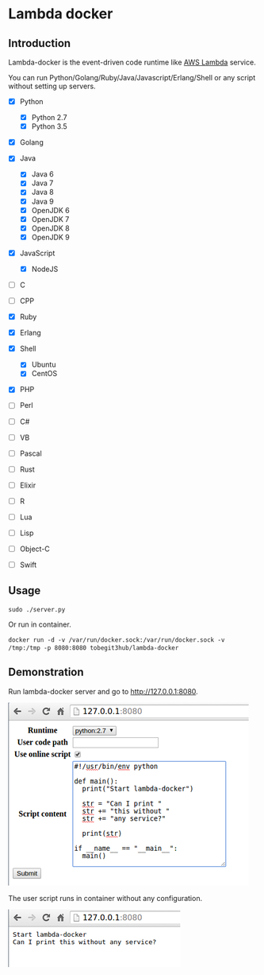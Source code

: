 # Lambda docker

## Introduction

Lambda-docker is the event-driven code runtime like [AWS Lambda](https://aws.amazon.com/lambda/) service.

You can run Python/Golang/Ruby/Java/Javascript/Erlang/Shell or any script without setting up servers.

- [x] Python
  - [x] Python 2.7
  - [x] Python 3.5
- [x] Golang
- [x] Java
  - [x] Java 6
  - [x] Java 7
  - [x] Java 8
  - [x] Java 9
  - [x] OpenJDK 6
  - [x] OpenJDK 7
  - [x] OpenJDK 8
  - [x] OpenJDK 9
- [x] JavaScript
  - [x] NodeJS
- [ ] C
- [ ] CPP
- [x] Ruby
- [x] Erlang
- [x] Shell
  - [x] Ubuntu
  - [x] CentOS
- [x] PHP
- [ ] Perl  
- [ ] C#
- [ ] VB
- [ ] Pascal
- [ ] Rust
- [ ] Elixir
- [ ] R
- [ ] Lua
- [ ] Lisp
- [ ] Object-C
- [ ] Swift


## Usage

```
sudo ./server.py
```

Or run in container.

```
docker run -d -v /var/run/docker.sock:/var/run/docker.sock -v /tmp:/tmp -p 8080:8080 tobegit3hub/lambda-docker
```

## Demonstration

Run lambda-docker server and go to <http://127.0.0.1:8080>.

![](./static/image/lambda-docker-input.png)

The user script runs in container without any configuration.

![](./static/image/lambda-docker-output.png)



